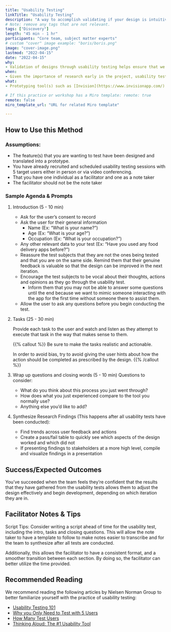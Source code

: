 ```yaml
---
title: "Usability Testing"
linkTitle: "Usability Testing"
description: "A way to accomplish validating if your design is intuitive, so that you can identify key problems in the existing design, discover opportunities to improve, and learn more about the target user(s) behavior."
# Note: remove any tags that are not relevant.
tags: ["Discovery"]
length: "45 min - 1 hr"
participants: "Core team, subject matter experts"
# custom "cover" image example: "boris/boris.png"
image: "cover-image.png" 
lastmod: "2022-04-15"
date: "2022-04-15"
why: 
- Validation of designs through usability testing helps ensure that we are building a user-centered design that will be impactful to the users and their needs. In order to create value to the user, we need to assure that we are solving a problem in a way that makes sense to them. This session offers an overview of best practices in order to align the team before they conduct usability tests.
when:
- Given the importance of research early in the project, usability tests are typically done early and often when you want to validate the design of a feature or flow before it is developed. Please ensure that there are prototypes designed and created for the users to test accordingly.
what:
- Prototyping tool(s) such as [Invision](https://www.invisionapp.com/) or [Figma](https://www.figma.com/)

# If this practice or workshop has a Miro template: remote: true
remote: false
miro_template_url: "URL for related Miro template" 

---
```

## How to Use this Method
### Assumptions:
- The feature(s) that you are wanting to test have been designed and translated into a prototype.
- You have already recruited and scheduled usability testing sessions with 5 target users either in person or via video conferencing.
- That you have one individual as a facilitator and one as a note taker
- The facilitator should not be the note taker
  
### Sample Agenda & Prompts
1. Introduction (5 - 10 min)

   - Ask for the user’s consent to record
   - Ask the user for their general information
     - Name  (Ex: “What is your name?”)
     - Age  (Ex: “What is your age?”)
     - Occupation  (Ex: “What is your occupation?”)
   - Any other relevant data to your test  (Ex: “Have you used any food delivery apps before?”)
   - Reassure the test subjects that they are not the ones being tested and that you are on the same side. Remind them that their genuine feedback is valuable so that the design can be improved in the next iteration.
   - Encourage the test subjects to be vocal about their thoughts, actions and opinions as they go through the usability test.
     - Inform them that you may not be able to answer some questions until the end because we want to mimic someone interacting with the app for the first time without someone there to assist them.
   - Allow the user to ask any questions before you begin conducting the test.
 
2. Tasks (25 - 30 min)

   Provide each task to the user and watch and listen as they attempt to execute that task in the way that makes sense to them.
 
   {{% callout %}}
   Be sure to make the tasks realistic and actionable.
 
   In order to avoid bias, try to avoid giving the user hints about how the action should be completed as prescribed by the design.
   {{% /callout %}}

4. Wrap up questions and closing words (5 - 10 min)
   Questions to consider:
     - What do you think about this process you just went through?
     - How does what you just experienced compare to the tool you normally use?
     - Anything else you’d like to add?

5. Synthesize Research Findings (This happens after all usability tests have been conducted):
   - Find trends across user feedback and actions
   - Create a pass/fail table to quickly see which aspects of the design worked and which did not
   - If presenting findings to stakeholders at a more high level, compile and visualize findings in a presentation

## Success/Expected Outcomes
You’ve succeeded when the team feels they’re confident that the results that they have gathered from the usability tests allows them to adjust the design effectively and begin development, depending on which iteration they are in.

## Facilitator Notes & Tips
Script Tips:
Consider writing a script ahead of time for the usability test, including the intro, tasks and closing questions. This will allow the note taker to have a template to follow to make notes easier to transcribe and for the team to synthesize after all tests are conducted. 

Additionally, this allows the facilitator to have a consistent format, and a smoother transition between each section. By doing so, the facilitator can better utilize the time provided.

## Recommended Reading
We recommend reading the following articles by Nielsen Norman Group to better familiarize yourself with the practice of usability testing:
- [Usability Testing 101](https://www.nngroup.com/articles/usability-testing-101/)
- [Why you Only Need to Test with 5 Users](https://www.nngroup.com/articles/why-you-only-need-to-test-with-5-users/)
- [How Many Test Users](https://www.nngroup.com/articles/how-many-test-users/)
- [Thinking Aloud: The #1 Usability Tool](https://www.nngroup.com/articles/thinking-aloud-the-1-usability-tool/)